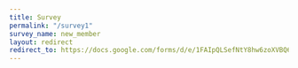 ```yaml
---
title: Survey
permalink: "/survey1"
survey_name: new_member
layout: redirect
redirect_to: https://docs.google.com/forms/d/e/1FAIpQLSefNtY8hw6zoXVBQ6MHYzdDc3o4V1Q4ZX3PUhUHT8T9DraIng/viewform?usp=sf_link
---
```


